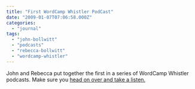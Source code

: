 ```yaml
---
title: "First WordCamp Whistler PodCast"
date: "2009-01-07T07:06:58.000Z"
categories: 
  - "journal"
tags: 
  - "john-bollwitt"
  - "podcasts"
  - "rebecca-bollwitt"
  - "wordcamp-whistler"
---
```


John and Rebecca put together the first in a series of WordCamp Whistler podcasts. Make sure you [head on over and take a listen.](http://www.wordcampwhistler.com/2009/01/wordcamp-whistler-podcast-1-what-where-when-and-how/)

